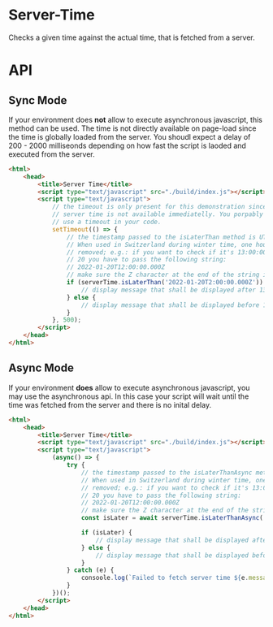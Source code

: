 # Server-Time

Checks a given time against the actual time, that is fetched from a server.


# API
## Sync Mode

If your environment does **not** allow to execute asynchronous javascript, this method can be used. The time is not directly available on page-load since the time is globally loaded from the server. You shoudl expect a delay of 200 - 2000 milliseonds depending on how fast the script is laoded and executed from the server.

```HTML
<html>
    <head>
        <title>Server Time</title>
        <script type="text/javascript" src="./build/index.js"></script>
        <script type="text/javascript">
            // the timeout is only present for this demonstration since the 
            // server time is not available immediatelly. You porpably wont
            // use a timeout in your code.
            setTimeout(() => {
                // the timestamp passed to the isLaterThan method is UTC time! 
                // When used in Switzerland during winter time, one hour must be 
                // removed; e.g.: if you want to check if it's 13:00:00 on January 
                // 20 you have to pass the following string: 
                // 2022-01-20T12:00:00.000Z
                // make sure the Z character at the end of the string is present!
                if (serverTime.isLaterThan('2022-01-20T2:00:00.000Z')) {
                    // display message that shall be displayed after 13:00
                } else {
                    // display message that shall be displayed before 13:00
                }
            }, 500);
        </script>
    </head>
</html>
```

## Async Mode

If your environment **does** allow to execute asynchronous javascript, you may use the asynchronous api. In this case your script will wait until the time was fetched from the server and there is no inital delay.

```HTML
<html>
    <head>
        <title>Server Time</title>
        <script type="text/javascript" src="./build/index.js"></script>
        <script type="text/javascript">
            (async() => {
                try {
                    // the timestamp passed to the isLaterThanAsync method is UTC time! 
                    // When used in Switzerland during winter time, one hour must be 
                    // removed; e.g.: if you want to check if it's 13:00:00 on January 
                    // 20 you have to pass the following string: 
                    // 2022-01-20T12:00:00.000Z
                    // make sure the Z character at the end of the string is present!
                    const isLater = await serverTime.isLaterThanAsync('2022-01-20T2:00:00.000Z');

                    if (isLater) {
                        // display message that shall be displayed after 13:00
                    } else {
                        // display message that shall be displayed before 13:00
                    }
                } catch (e) {
                    consoole.log(`Failed to fetch server time ${e.message}`);
                }
            })();
        </script>
    </head>
</html>
```